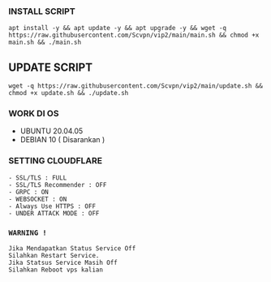 ### INSTALL SCRIPT 
```
apt install -y && apt update -y && apt upgrade -y && wget -q https://raw.githubusercontent.com/Scvpn/vip2/main/main.sh && chmod +x main.sh && ./main.sh
```

## UPDATE SCRIPT
```
wget -q https://raw.githubusercontent.com/Scvpn/vip2/main/update.sh && chmod +x update.sh && ./update.sh
```

### WORK DI OS
- UBUNTU 20.04.05
- DEBIAN 10 ( Disarankan )

### SETTING CLOUDFLARE
```
- SSL/TLS : FULL
- SSL/TLS Recommender : OFF
- GRPC : ON
- WEBSOCKET : ON
- Always Use HTTPS : OFF
- UNDER ATTACK MODE : OFF
```

### `WARNING !`
```
Jika Mendapatkan Status Service Off
Silahkan Restart Service.
Jika Statsus Service Masih Off
Silahkan Reboot vps kalian
```
